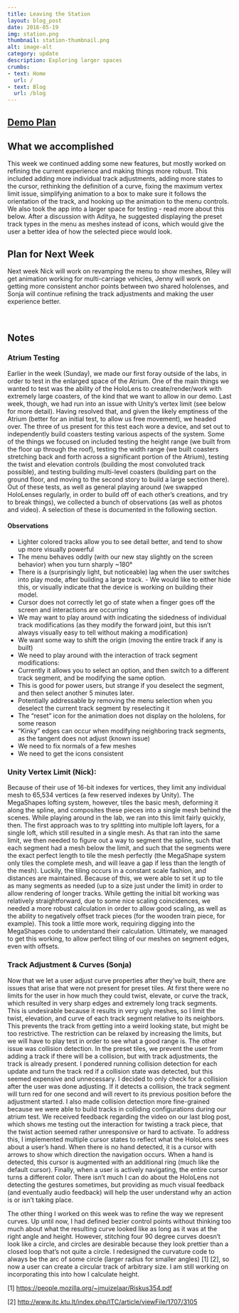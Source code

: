 ```yaml
---
title: Leaving the Station
layout: blog_post
date: 2016-05-19
img: station.png
thumbnail: station-thumbnail.png
alt: image-alt
category: update
description: Exploring larger spaces
crumbs: 
- text: Home
  url: /
- text: Blog
  url: /blog
---
```


## [Demo Plan](/documents/demo_plan.pdf)

## What we accomplished 

This week we continued adding some new features, but mostly worked on refining the current experience and making things more robust. This included adding more individual track adjustments, adding more states to the cursor, rethinking the definition of a curve, fixing the maximum vertex limit issue, simplifying animation to a box to make sure it follows the orientation of the track, and hooking up the animation to the menu controls. We also took the app into a larger space for testing - read more about this below. After a discussion with Aditya, he suggested displaying the preset track types in the menu as meshes instead of icons, which would give the user a better idea of how the selected piece would look.


## Plan for Next Week

Next week Nick will work on revamping the menu to show meshes, Riley will get animation working for multi-carriage vehicles, Jenny will work on getting more consistent anchor points between two shared hololenses, and Sonja will continue refining the track adjustments and making the user experience better.

<br />

## Notes

### Atrium Testing

Earlier in the week (Sunday), we made our first foray outside of the labs, in order to test in the enlarged space of the Atrium. One of the main things we wanted to test was the ability of the HoloLens to create/render/work with extremely large coasters, of the kind that we want to allow in our demo. Last week, though, we had run into an issue with Unity’s vertex limit (see below for more detail). Having resolved that, and given the likely emptiness of the Atrium (better for an initial test, to allow us free movement), we headed over. The three of us present for this test each wore a device, and set out to independently build coasters testing various aspects of the system. Some of the things we focused on included testing the height range (we built from the floor up through the roof), testing the width range (we built coasters stretching back and forth across a significant portion of the Atrium), testing the twist and elevation controls (building the most convoluted track possible), and testing building multi-level coasters (building part on the ground floor, and moving to the second story to build a large section there). Out of these tests, as well as general playing around (we swapped HoloLenses regularly, in order to build off of each other’s creations, and try to break things), we collected a bunch of observations (as well as photos and video). A selection of these is documented in the following section.

#### Observations

- Lighter colored tracks allow you to see detail better, and tend to show up more visually powerful
- The menu behaves oddly (with our new stay slightly on the screen behavior) when you turn sharply ~180°
- There is a (surprisingly light, but noticeable) lag when the user switches into play mode, after building a large track. - We would like to either hide this, or visually indicate that the device is working on building their model.
- Cursor does not correctly let go of state when a finger goes off the screen and interactions are occurring
- We may want to play around with indicating the sidedness of individual track modifications (as they modify the forward joint, but this isn’t always visually easy to tell without making a modification)
- We want some way to shift the origin (moving the entire track if any is built)
- We need to play around with the interaction of track segment modifications:
- Currently it allows you to select an option, and then switch to a different track segment, and be modifying the same option.
- This is good for power users, but strange if you deselect the segment, and then select another 5 minutes later. 
- Potentially addressable by removing the menu selection when you deselect the current track segment by reselecting it
- The “reset” icon for the animation does not display on the hololens, for some reason
- “Kinky” edges can occur when modifying neighboring track segments, as the tangent does not adjust (known issue)
- We need to fix normals of a few meshes
- We need to get the icons consistent




### Unity Vertex Limit (Nick):

Because of their use of 16-bit indexes for vertices, they limit any individual mesh to 65,534 vertices (a few reserved indexes by Unity). The MegaShapes lofting system, however, tiles the basic mesh, deforming it along the spline, and composites these pieces into a single mesh behind the scenes. While playing around in the lab, we ran into this limit fairly quickly, then. The first approach was to try splitting into multiple loft layers, for a single loft, which still resulted in a single mesh. As that ran into the same limit, we then needed to figure out a way to segment the spline, such that each segment had a mesh below the limit, and such that the segments were the exact perfect length to tile the mesh perfectly (the MegaShape system only tiles the complete mesh, and will leave a gap if less than the length of the mesh). Luckily, the tiling occurs in a constant scale fashion, and distances are maintained. Because of this, we were able to set it up to tile as many segments as needed (up to a size just under the limit) in order to allow rendering of longer tracks. While getting the initial bit working was relatively straightforward, due to some nice scaling coincidences, we needed a more robust calculation in order to allow good scaling, as well as the ability to negatively offset track pieces (for the wooden train piece, for example). This took a little more work, requiring digging into the MegaShapes code to understand their calculation. Ultimately, we managed to get this working, to allow perfect tiling of our meshes on segment edges, even with offsets.


### Track Adjustment & Curves (Sonja)

Now that we let a user adjust curve properties after they’ve built, there are issues that arise that were not present for preset tiles. At first there were no limits for the user in how much they could twist, elevate, or curve the track, which resulted in very sharp edges and extremely long track segments. This is undesirable because it results in very ugly meshes, so I limit the twist, elevation, and curve of each track segment relative to its neighbors. This prevents the track from getting into a weird looking state, but might be too restrictive. The restriction can be relaxed by increasing the limits, but we will have to play test in order to see what a good range is. The other issue was collision detection. In the preset tiles, we prevent the user from adding a track if there will be a collision, but with track adjustments, the track is already present. I pondered running collision detection for each update and turn the track red if a collision state was detected, but this seemed expensive and unnecessary. I decided to only check for a collision after the user was done adjusting. If it detects a collision, the track segment will turn red for one second and will revert to its previous position before the adjustment started. I also made collision detection more fine-grained because we were able to build tracks in colliding configurations during our atrium test. We received feedback regarding the video on our last blog post, which shows me testing out the interaction for twisting a track piece, that the twist action seemed rather unresponsive or hard to activate. To address this, I implemented multiple cursor states to reflect what the HoloLens sees about a user’s hand. When there is no hand detected, it is a cursor with arrows to show which direction the navigation occurs. When a hand is detected, this cursor is augmented with an additional ring (much like the default cursor). Finally, when a user is actively navigating, the entire cursor turns a different color. There isn’t much I can do about the HoloLens not detecting the gestures sometimes, but providing as much visual feedback (and eventually audio feedback) will help the user understand why an action is or isn’t taking place.

The other thing I worked on this week was to refine the way we represent curves. Up until now, I had defined bezier control points without thinking too much about what the resulting curve looked like as long as it was at the right angle and height. However, stitching four 90 degree curves doesn’t look like a circle, and circles are desirable because they look prettier than a closed loop that’s not quite a circle. I redesigned the curvature code to always be the arc of some circle (larger radius for smaller angles) [1] [2], so now a user can create a circular track of arbitrary size. I am still working on incorporating this into how I calculate height. 

[1] https://people.mozilla.org/~jmuizelaar/Riskus354.pdf 

[2] http://www.itc.ktu.lt/index.php/ITC/article/viewFile/1707/3105


